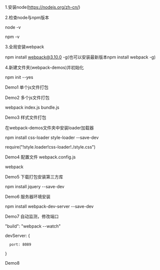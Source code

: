 1.安装node(https://nodejs.org/zh-cn/)

2.检查node与npm版本

  node -v
  
  npm -v
  
3.全局安装webpack

  npm install webpack@3.10.0 -g(也可以安装最新版本npm install webpack -g)
  
4.新建文件夹(webpack-demos)并初始化

  npm init --yes
  
Demo1 单个js文件打包

Demo2 多个js文件打包

  webpack index.js bundle.js
  
Demo3 样式文件打包

  在webpack-demos文件夹中安装loader加载器
  
  npm install css-loader style-loader --save-dev
  
  require("!style.loader!css-loader!./style.css")
  
Demo4 配置文件 webpack.config.js

  webpack
  
Demo5 下载打包安装第三方库

  npm install jquery --save-dev
  
Demo6 服务器环境安装

  npm install webpack-dev-server --save-dev
  
Demo7 自动监测，修改端口

  "build": "webpack --watch"
  
  devServer: {
  
      port: 8089
      
  }
  
  
Demo8





  
